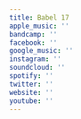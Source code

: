 ```yaml
---
title: Babel 17
apple_music: ''
bandcamp: ''
facebook: ''
google_music: ''
instagram: ''
soundcloud: ''
spotify: ''
twitter: ''
website: ''
youtube: ''
---
```

